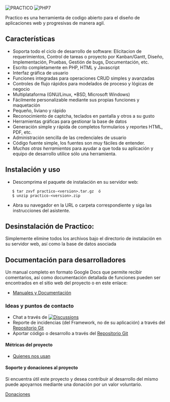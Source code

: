 ![PRACTICO](https://github.com/unix4you2/practico/raw/branch/master/dev/logo/01b.png)
![PHP7](https://github.com/unix4you2/practico/raw/commit/181fdfd64ef227c94cacc1a2fe45daea89fff22b/dev/misc/php7.png)

Practico es una herramienta de codigo abierto para el diseño de aplicaciones web y progresivas de manera agil.

## Características

 - Soporta todo el ciclo de desarrollo de software: Elicitacion de requerimientos, Control de tareas o proyecto por Kanban/Gantt, Diseño, Implementación, Pruebas, Gestión de bugs, Documentación, etc.
 - Escrito completamente en PHP, HTML y Javascript
 - Interfaz gráfica de usuario
 - Funciones integradas para operaciones CRUD simples y avanzadas
 - Controles de flujo rápidos para modelados de proceso y lógicas de negocio
 - Multiplataforma (GNU/Linux, *BSD, Microsoft Windows)
 - Fácilmente personalizable mediante sus propias funciones y maquetación
 - Pequeño, liviano y rápido
 - Reconocimiento de captcha, teclados en pantalla y otros a su gusto
 - Herramientas gráficas para gestionar la base de datos
 - Generación simple y rápida de completos formularios y reportes HTML, PDF, etc.
 - Administración sencilla de las credenciales de usuario
 - Código fuente simple, los fuentes son muy fáciles de entender.
 - _Muchas otras herramientas_ para ayudar a que toda su aplicación y equipo de desarrollo utilice sólo una herramienta.

## Instalación y uso

 * Descomprima el paquete de instalación en su servidor web:
```
   $ tar zxvf practico-<version>.tar.gz  ó
   $ unzip practico-<version>.zip
```
 * Abra su navegador en la URL o carpeta correspondiente y siga las instrucciones
   del asistente.

## Desinstalación de Practico:

  Simplemente elimine todos los archivos bajo el directorio de
  instalación en su servidor web, así como la base de datos asociada

## Documentación para desarrolladores
Un manual completo en formato Google Docs que permite recibir comentarios, así como documentación detallada de funciones pueden ser encontrados en el sitio web del proyecto o en este enlace:

 * [Manuales y Documentación](https://www.practico.org/documentaci%C3%B3n)

### Ideas y puntos de contacto

 * Chat a través de [![Discussions](https://github.com/unix4you2/practico/raw/branch/master/dev/misc/gitter.png)](https://github.com/unix4you2/practico/discussions)
 * Reporte de incidencias (del Framework, no de su aplicación) a través del [Repositorio Git](https://github.com/unix4you2/practico/issues)
 * Aportar código o desarrollo a través del [Repositorio Git](https://github.com/unix4you2/practico/)


#### Métricas del proyecto

 * [Quienes nos usan](https://www.practico.org/documentaci%C3%B3n/estad%C3%ADsticas-de-uso)

#### Soporte y donaciones al proyecto

Si encuentra útil este proyecto y desea contribuir al desarrollo del mismo puede apoyarnos mediante una donación por un valor voluntario.

[Donaciones](https://github.com/sponsors/unix4you2/)